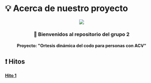 # 💡 Acerca de nuestro proyecto
<p align="center">
  <img src="https://www.veterinariogatos.com/wp-content/uploads/2016/03/gato-medico-1024x575.jpg">
</p>
<h3 align="center">
👋 Bienvenidos al repositorio del grupo 2
  </h4>
  <h4 align="center">
     Proyecto: "Ortesis dinámica del codo para personas con ACV"
  </h4>
</p>

## ❗ Hitos
[**Hito 1**](Documentacion/Hito1.md)
